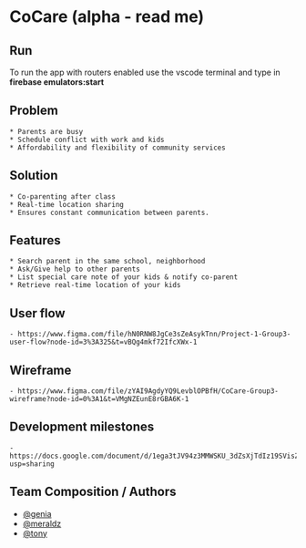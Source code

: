 # CoCare (alpha - read me)
  ## Run
  To run the app with routers enabled use the vscode terminal and type in **firebase emulators:start**

  ## Problem
    * Parents are busy
    * Schedule conflict with work and kids
    * Affordability and flexibility of community services
  ## Solution
    * Co-parenting after class
    * Real-time location sharing
    * Ensures constant communication between parents.
  ## Features
    * Search parent in the same school, neighborhood
    * Ask/Give help to other parents
    * List special care note of your kids & notify co-parent
    * Retrieve real-time location of your kids
 ## User flow
    - https://www.figma.com/file/hN0RNW8JgCe3sZeAsykTnn/Project-1-Group3-user-flow?node-id=3%3A325&t=vBQg4mkf72IfcXWx-1
 ## Wireframe
    - https://www.figma.com/file/zYAI9AgdyYQ9LevblOPBfH/CoCare-Group3-wireframe?node-id=0%3A1&t=VMgNZEunE8rGBA6K-1
 ## Development milestones
    - https://docs.google.com/document/d/1ega3tJV94z3MMWSKU_3dZsXjTdIz19SVisZ1YYcL7RM/edit?usp=sharing

## Team Composition / Authors
  - [@genia](https://github.com/Eugenia-Chornobai)
  - [@meraldz](https://github.com/mcazarjr)
  - [@tony](https://github.com/Tony-Thawatchai)
